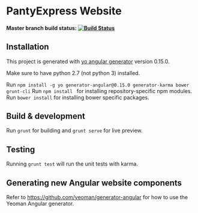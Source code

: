 # PantyExpress Website
#### Master branch build status: [![Build Status](https://snap-ci.com/J3xl57Pyi-W4qdGVdp3H5eEttub9_3N2AfZmZiAkges/build_image)](https://snap-ci.com/justonian/pantryexpress-web/branch/master)

## Installation
This project is generated with [yo angular generator](https://github.com/yeoman/generator-angular)
version 0.15.0.

Make sure to have python 2.7 (not python 3) installed.

Run ```npm install -g yo generator-angular@0.15.0 generator-karma bower grunt-cli```
Run `npm install ` for installing repository-specific npm modules.
Run `bower install` for installing bower specific packages.

## Build & development

Run `grunt` for building and `grunt serve` for live preview.

## Testing

Running `grunt test` will run the unit tests with karma.

## Generating new Angular website components

Refer to https://github.com/yeoman/generator-angular for how to use the Yeoman Angular generator.
